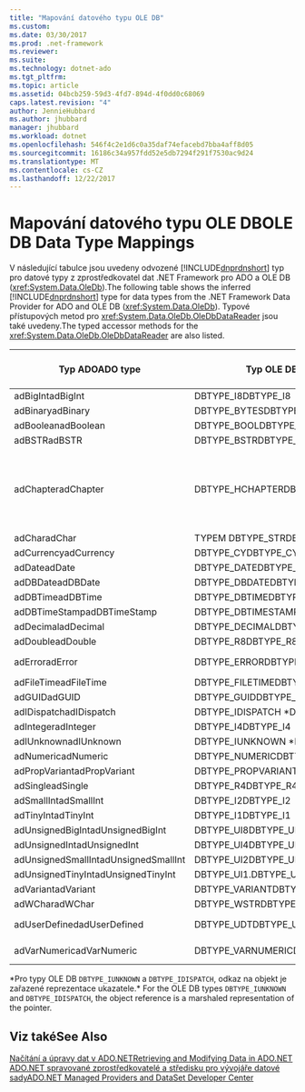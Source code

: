 ```yaml
---
title: "Mapování datového typu OLE DB"
ms.custom: 
ms.date: 03/30/2017
ms.prod: .net-framework
ms.reviewer: 
ms.suite: 
ms.technology: dotnet-ado
ms.tgt_pltfrm: 
ms.topic: article
ms.assetid: 04bcb259-59d3-4fd7-894d-4f0dd0c68069
caps.latest.revision: "4"
author: JennieHubbard
ms.author: jhubbard
manager: jhubbard
ms.workload: dotnet
ms.openlocfilehash: 546f4c2e1d6c0a35daf74efacebd7bba4aff8d05
ms.sourcegitcommit: 16186c34a957fdd52e5db7294f291f7530ac9d24
ms.translationtype: MT
ms.contentlocale: cs-CZ
ms.lasthandoff: 12/22/2017
---
```

# <a name="ole-db-data-type-mappings"></a><span data-ttu-id="260b8-102">Mapování datového typu OLE DB</span><span class="sxs-lookup"><span data-stu-id="260b8-102">OLE DB Data Type Mappings</span></span>
<span data-ttu-id="260b8-103">V následující tabulce jsou uvedeny odvozené [!INCLUDE[dnprdnshort](../../../../includes/dnprdnshort-md.md)] typ pro datové typy z zprostředkovatel dat .NET Framework pro ADO a OLE DB (<xref:System.Data.OleDb>).</span><span class="sxs-lookup"><span data-stu-id="260b8-103">The following table shows the inferred [!INCLUDE[dnprdnshort](../../../../includes/dnprdnshort-md.md)] type for data types from the .NET Framework Data Provider for ADO and OLE DB (<xref:System.Data.OleDb>).</span></span> <span data-ttu-id="260b8-104">Typové přístupových metod pro <xref:System.Data.OleDb.OleDbDataReader> jsou také uvedeny.</span><span class="sxs-lookup"><span data-stu-id="260b8-104">The typed accessor methods for the <xref:System.Data.OleDb.OleDbDataReader> are also listed.</span></span>  
  
|<span data-ttu-id="260b8-105">Typ ADO</span><span class="sxs-lookup"><span data-stu-id="260b8-105">ADO type</span></span>|<span data-ttu-id="260b8-106">Typ OLE DB</span><span class="sxs-lookup"><span data-stu-id="260b8-106">OLE DB type</span></span>|[!INCLUDE[dnprdnshort](../../../../includes/dnprdnshort-md.md)]<span data-ttu-id="260b8-107">Typ</span><span class="sxs-lookup"><span data-stu-id="260b8-107"> type</span></span>|[!INCLUDE[dnprdnshort](../../../../includes/dnprdnshort-md.md)]<span data-ttu-id="260b8-108">typy přistupujícího objektu</span><span class="sxs-lookup"><span data-stu-id="260b8-108"> typed accessor</span></span>|  
|--------------|-----------------|----------------------------------------------------------------------|--------------------------------------------------------------------------------|  
|<span data-ttu-id="260b8-109">adBigInt</span><span class="sxs-lookup"><span data-stu-id="260b8-109">adBigInt</span></span>|<span data-ttu-id="260b8-110">DBTYPE_I8</span><span class="sxs-lookup"><span data-stu-id="260b8-110">DBTYPE_I8</span></span>|<span data-ttu-id="260b8-111">Int64</span><span class="sxs-lookup"><span data-stu-id="260b8-111">Int64</span></span>|<span data-ttu-id="260b8-112">GetInt64()</span><span class="sxs-lookup"><span data-stu-id="260b8-112">GetInt64()</span></span>|  
|<span data-ttu-id="260b8-113">adBinary</span><span class="sxs-lookup"><span data-stu-id="260b8-113">adBinary</span></span>|<span data-ttu-id="260b8-114">DBTYPE_BYTES</span><span class="sxs-lookup"><span data-stu-id="260b8-114">DBTYPE_BYTES</span></span>|<span data-ttu-id="260b8-115">Byte]</span><span class="sxs-lookup"><span data-stu-id="260b8-115">Byte[]</span></span>|<span data-ttu-id="260b8-116">GetBytes()</span><span class="sxs-lookup"><span data-stu-id="260b8-116">GetBytes()</span></span>|  
|<span data-ttu-id="260b8-117">adBoolean</span><span class="sxs-lookup"><span data-stu-id="260b8-117">adBoolean</span></span>|<span data-ttu-id="260b8-118">DBTYPE_BOOL</span><span class="sxs-lookup"><span data-stu-id="260b8-118">DBTYPE_BOOL</span></span>|<span data-ttu-id="260b8-119">Boolean</span><span class="sxs-lookup"><span data-stu-id="260b8-119">Boolean</span></span>|<span data-ttu-id="260b8-120">GetBoolean()</span><span class="sxs-lookup"><span data-stu-id="260b8-120">GetBoolean()</span></span>|  
|<span data-ttu-id="260b8-121">adBSTR</span><span class="sxs-lookup"><span data-stu-id="260b8-121">adBSTR</span></span>|<span data-ttu-id="260b8-122">DBTYPE_BSTR</span><span class="sxs-lookup"><span data-stu-id="260b8-122">DBTYPE_BSTR</span></span>|<span data-ttu-id="260b8-123">String</span><span class="sxs-lookup"><span data-stu-id="260b8-123">String</span></span>|<span data-ttu-id="260b8-124">Funkci GetString()</span><span class="sxs-lookup"><span data-stu-id="260b8-124">GetString()</span></span>|  
|<span data-ttu-id="260b8-125">adChapter</span><span class="sxs-lookup"><span data-stu-id="260b8-125">adChapter</span></span>|<span data-ttu-id="260b8-126">DBTYPE_HCHAPTER</span><span class="sxs-lookup"><span data-stu-id="260b8-126">DBTYPE_HCHAPTER</span></span>|<span data-ttu-id="260b8-127">Podporované prostřednictvím `DataReader`.</span><span class="sxs-lookup"><span data-stu-id="260b8-127">Supported through the `DataReader`.</span></span> <span data-ttu-id="260b8-128">V tématu [načítání dat pomocí DataReader](../../../../docs/framework/data/adonet/retrieving-data-using-a-datareader.md).</span><span class="sxs-lookup"><span data-stu-id="260b8-128">See [Retrieving Data Using a DataReader](../../../../docs/framework/data/adonet/retrieving-data-using-a-datareader.md).</span></span>|<span data-ttu-id="260b8-129">GetValue()</span><span class="sxs-lookup"><span data-stu-id="260b8-129">GetValue()</span></span>|  
|<span data-ttu-id="260b8-130">adChar</span><span class="sxs-lookup"><span data-stu-id="260b8-130">adChar</span></span>|<span data-ttu-id="260b8-131">TYPEM DBTYPE_STR</span><span class="sxs-lookup"><span data-stu-id="260b8-131">DBTYPE_STR</span></span>|<span data-ttu-id="260b8-132">String</span><span class="sxs-lookup"><span data-stu-id="260b8-132">String</span></span>|<span data-ttu-id="260b8-133">Funkci GetString()</span><span class="sxs-lookup"><span data-stu-id="260b8-133">GetString()</span></span>|  
|<span data-ttu-id="260b8-134">adCurrency</span><span class="sxs-lookup"><span data-stu-id="260b8-134">adCurrency</span></span>|<span data-ttu-id="260b8-135">DBTYPE_CY</span><span class="sxs-lookup"><span data-stu-id="260b8-135">DBTYPE_CY</span></span>|<span data-ttu-id="260b8-136">Desetinné číslo</span><span class="sxs-lookup"><span data-stu-id="260b8-136">Decimal</span></span>|<span data-ttu-id="260b8-137">GetDecimal()</span><span class="sxs-lookup"><span data-stu-id="260b8-137">GetDecimal()</span></span>|  
|<span data-ttu-id="260b8-138">adDate</span><span class="sxs-lookup"><span data-stu-id="260b8-138">adDate</span></span>|<span data-ttu-id="260b8-139">DBTYPE_DATE</span><span class="sxs-lookup"><span data-stu-id="260b8-139">DBTYPE_DATE</span></span>|<span data-ttu-id="260b8-140">DateTime</span><span class="sxs-lookup"><span data-stu-id="260b8-140">DateTime</span></span>|<span data-ttu-id="260b8-141">GetDateTime()</span><span class="sxs-lookup"><span data-stu-id="260b8-141">GetDateTime()</span></span>|  
|<span data-ttu-id="260b8-142">adDBDate</span><span class="sxs-lookup"><span data-stu-id="260b8-142">adDBDate</span></span>|<span data-ttu-id="260b8-143">DBTYPE_DBDATE</span><span class="sxs-lookup"><span data-stu-id="260b8-143">DBTYPE_DBDATE</span></span>|<span data-ttu-id="260b8-144">DateTime</span><span class="sxs-lookup"><span data-stu-id="260b8-144">DateTime</span></span>|<span data-ttu-id="260b8-145">GetDateTime()</span><span class="sxs-lookup"><span data-stu-id="260b8-145">GetDateTime()</span></span>|  
|<span data-ttu-id="260b8-146">adDBTime</span><span class="sxs-lookup"><span data-stu-id="260b8-146">adDBTime</span></span>|<span data-ttu-id="260b8-147">DBTYPE_DBTIME</span><span class="sxs-lookup"><span data-stu-id="260b8-147">DBTYPE_DBTIME</span></span>|<span data-ttu-id="260b8-148">DateTime</span><span class="sxs-lookup"><span data-stu-id="260b8-148">DateTime</span></span>|<span data-ttu-id="260b8-149">GetDateTime()</span><span class="sxs-lookup"><span data-stu-id="260b8-149">GetDateTime()</span></span>|  
|<span data-ttu-id="260b8-150">adDBTimeStamp</span><span class="sxs-lookup"><span data-stu-id="260b8-150">adDBTimeStamp</span></span>|<span data-ttu-id="260b8-151">DBTYPE_DBTIMESTAMP</span><span class="sxs-lookup"><span data-stu-id="260b8-151">DBTYPE_DBTIMESTAMP</span></span>|<span data-ttu-id="260b8-152">DateTime</span><span class="sxs-lookup"><span data-stu-id="260b8-152">DateTime</span></span>|<span data-ttu-id="260b8-153">GetDateTime()</span><span class="sxs-lookup"><span data-stu-id="260b8-153">GetDateTime()</span></span>|  
|<span data-ttu-id="260b8-154">adDecimal</span><span class="sxs-lookup"><span data-stu-id="260b8-154">adDecimal</span></span>|<span data-ttu-id="260b8-155">DBTYPE_DECIMAL</span><span class="sxs-lookup"><span data-stu-id="260b8-155">DBTYPE_DECIMAL</span></span>|<span data-ttu-id="260b8-156">Desetinné číslo</span><span class="sxs-lookup"><span data-stu-id="260b8-156">Decimal</span></span>|<span data-ttu-id="260b8-157">GetDecimal()</span><span class="sxs-lookup"><span data-stu-id="260b8-157">GetDecimal()</span></span>|  
|<span data-ttu-id="260b8-158">adDouble</span><span class="sxs-lookup"><span data-stu-id="260b8-158">adDouble</span></span>|<span data-ttu-id="260b8-159">DBTYPE_R8</span><span class="sxs-lookup"><span data-stu-id="260b8-159">DBTYPE_R8</span></span>|<span data-ttu-id="260b8-160">Double</span><span class="sxs-lookup"><span data-stu-id="260b8-160">Double</span></span>|<span data-ttu-id="260b8-161">GetDouble()</span><span class="sxs-lookup"><span data-stu-id="260b8-161">GetDouble()</span></span>|  
|<span data-ttu-id="260b8-162">adError</span><span class="sxs-lookup"><span data-stu-id="260b8-162">adError</span></span>|<span data-ttu-id="260b8-163">DBTYPE_ERROR</span><span class="sxs-lookup"><span data-stu-id="260b8-163">DBTYPE_ERROR</span></span>|<span data-ttu-id="260b8-164">ExternalException –</span><span class="sxs-lookup"><span data-stu-id="260b8-164">ExternalException</span></span>|<span data-ttu-id="260b8-165">GetValue()</span><span class="sxs-lookup"><span data-stu-id="260b8-165">GetValue()</span></span>|  
|<span data-ttu-id="260b8-166">adFileTime</span><span class="sxs-lookup"><span data-stu-id="260b8-166">adFileTime</span></span>|<span data-ttu-id="260b8-167">DBTYPE_FILETIME</span><span class="sxs-lookup"><span data-stu-id="260b8-167">DBTYPE_FILETIME</span></span>|<span data-ttu-id="260b8-168">DateTime</span><span class="sxs-lookup"><span data-stu-id="260b8-168">DateTime</span></span>|<span data-ttu-id="260b8-169">GetDateTime()</span><span class="sxs-lookup"><span data-stu-id="260b8-169">GetDateTime()</span></span>|  
|<span data-ttu-id="260b8-170">adGUID</span><span class="sxs-lookup"><span data-stu-id="260b8-170">adGUID</span></span>|<span data-ttu-id="260b8-171">DBTYPE_GUID</span><span class="sxs-lookup"><span data-stu-id="260b8-171">DBTYPE_GUID</span></span>|<span data-ttu-id="260b8-172">Identifikátor GUID</span><span class="sxs-lookup"><span data-stu-id="260b8-172">Guid</span></span>|<span data-ttu-id="260b8-173">GetGuid()</span><span class="sxs-lookup"><span data-stu-id="260b8-173">GetGuid()</span></span>|  
|<span data-ttu-id="260b8-174">adIDispatch</span><span class="sxs-lookup"><span data-stu-id="260b8-174">adIDispatch</span></span>|<span data-ttu-id="260b8-175">DBTYPE_IDISPATCH *</span><span class="sxs-lookup"><span data-stu-id="260b8-175">DBTYPE_IDISPATCH *</span></span>|<span data-ttu-id="260b8-176">Objekt</span><span class="sxs-lookup"><span data-stu-id="260b8-176">Object</span></span>|<span data-ttu-id="260b8-177">GetValue()</span><span class="sxs-lookup"><span data-stu-id="260b8-177">GetValue()</span></span>|  
|<span data-ttu-id="260b8-178">adInteger</span><span class="sxs-lookup"><span data-stu-id="260b8-178">adInteger</span></span>|<span data-ttu-id="260b8-179">DBTYPE_I4</span><span class="sxs-lookup"><span data-stu-id="260b8-179">DBTYPE_I4</span></span>|<span data-ttu-id="260b8-180">Int32</span><span class="sxs-lookup"><span data-stu-id="260b8-180">Int32</span></span>|<span data-ttu-id="260b8-181">GetInt32()</span><span class="sxs-lookup"><span data-stu-id="260b8-181">GetInt32()</span></span>|  
|<span data-ttu-id="260b8-182">adIUnknown</span><span class="sxs-lookup"><span data-stu-id="260b8-182">adIUnknown</span></span>|<span data-ttu-id="260b8-183">DBTYPE_IUNKNOWN *</span><span class="sxs-lookup"><span data-stu-id="260b8-183">DBTYPE_IUNKNOWN *</span></span>|<span data-ttu-id="260b8-184">Objekt</span><span class="sxs-lookup"><span data-stu-id="260b8-184">Object</span></span>|<span data-ttu-id="260b8-185">GetValue()</span><span class="sxs-lookup"><span data-stu-id="260b8-185">GetValue()</span></span>|  
|<span data-ttu-id="260b8-186">adNumeric</span><span class="sxs-lookup"><span data-stu-id="260b8-186">adNumeric</span></span>|<span data-ttu-id="260b8-187">DBTYPE_NUMERIC</span><span class="sxs-lookup"><span data-stu-id="260b8-187">DBTYPE_NUMERIC</span></span>|<span data-ttu-id="260b8-188">Desetinné číslo</span><span class="sxs-lookup"><span data-stu-id="260b8-188">Decimal</span></span>|<span data-ttu-id="260b8-189">GetDecimal()</span><span class="sxs-lookup"><span data-stu-id="260b8-189">GetDecimal()</span></span>|  
|<span data-ttu-id="260b8-190">adPropVariant</span><span class="sxs-lookup"><span data-stu-id="260b8-190">adPropVariant</span></span>|<span data-ttu-id="260b8-191">DBTYPE_PROPVARIANT</span><span class="sxs-lookup"><span data-stu-id="260b8-191">DBTYPE_PROPVARIANT</span></span>|<span data-ttu-id="260b8-192">Objekt</span><span class="sxs-lookup"><span data-stu-id="260b8-192">Object</span></span>|<span data-ttu-id="260b8-193">GetValue()</span><span class="sxs-lookup"><span data-stu-id="260b8-193">GetValue()</span></span>|  
|<span data-ttu-id="260b8-194">adSingle</span><span class="sxs-lookup"><span data-stu-id="260b8-194">adSingle</span></span>|<span data-ttu-id="260b8-195">DBTYPE_R4</span><span class="sxs-lookup"><span data-stu-id="260b8-195">DBTYPE_R4</span></span>|<span data-ttu-id="260b8-196">Single</span><span class="sxs-lookup"><span data-stu-id="260b8-196">Single</span></span>|<span data-ttu-id="260b8-197">GetFloat()</span><span class="sxs-lookup"><span data-stu-id="260b8-197">GetFloat()</span></span>|  
|<span data-ttu-id="260b8-198">adSmallInt</span><span class="sxs-lookup"><span data-stu-id="260b8-198">adSmallInt</span></span>|<span data-ttu-id="260b8-199">DBTYPE_I2</span><span class="sxs-lookup"><span data-stu-id="260b8-199">DBTYPE_I2</span></span>|<span data-ttu-id="260b8-200">Int16</span><span class="sxs-lookup"><span data-stu-id="260b8-200">Int16</span></span>|<span data-ttu-id="260b8-201">GetInt16()</span><span class="sxs-lookup"><span data-stu-id="260b8-201">GetInt16()</span></span>|  
|<span data-ttu-id="260b8-202">adTinyInt</span><span class="sxs-lookup"><span data-stu-id="260b8-202">adTinyInt</span></span>|<span data-ttu-id="260b8-203">DBTYPE_I1</span><span class="sxs-lookup"><span data-stu-id="260b8-203">DBTYPE_I1</span></span>|<span data-ttu-id="260b8-204">Byte</span><span class="sxs-lookup"><span data-stu-id="260b8-204">Byte</span></span>|<span data-ttu-id="260b8-205">GetByte()</span><span class="sxs-lookup"><span data-stu-id="260b8-205">GetByte()</span></span>|  
|<span data-ttu-id="260b8-206">adUnsignedBigInt</span><span class="sxs-lookup"><span data-stu-id="260b8-206">adUnsignedBigInt</span></span>|<span data-ttu-id="260b8-207">DBTYPE_UI8</span><span class="sxs-lookup"><span data-stu-id="260b8-207">DBTYPE_UI8</span></span>|<span data-ttu-id="260b8-208">UInt64</span><span class="sxs-lookup"><span data-stu-id="260b8-208">UInt64</span></span>|<span data-ttu-id="260b8-209">GetValue()</span><span class="sxs-lookup"><span data-stu-id="260b8-209">GetValue()</span></span>|  
|<span data-ttu-id="260b8-210">adUnsignedInt</span><span class="sxs-lookup"><span data-stu-id="260b8-210">adUnsignedInt</span></span>|<span data-ttu-id="260b8-211">DBTYPE_UI4</span><span class="sxs-lookup"><span data-stu-id="260b8-211">DBTYPE_UI4</span></span>|<span data-ttu-id="260b8-212">UInt32</span><span class="sxs-lookup"><span data-stu-id="260b8-212">UInt32</span></span>|<span data-ttu-id="260b8-213">GetValue()</span><span class="sxs-lookup"><span data-stu-id="260b8-213">GetValue()</span></span>|  
|<span data-ttu-id="260b8-214">adUnsignedSmallInt</span><span class="sxs-lookup"><span data-stu-id="260b8-214">adUnsignedSmallInt</span></span>|<span data-ttu-id="260b8-215">DBTYPE_UI2</span><span class="sxs-lookup"><span data-stu-id="260b8-215">DBTYPE_UI2</span></span>|<span data-ttu-id="260b8-216">UInt16</span><span class="sxs-lookup"><span data-stu-id="260b8-216">UInt16</span></span>|<span data-ttu-id="260b8-217">GetValue()</span><span class="sxs-lookup"><span data-stu-id="260b8-217">GetValue()</span></span>|  
|<span data-ttu-id="260b8-218">adUnsignedTinyInt</span><span class="sxs-lookup"><span data-stu-id="260b8-218">adUnsignedTinyInt</span></span>|<span data-ttu-id="260b8-219">DBTYPE_UI1.</span><span class="sxs-lookup"><span data-stu-id="260b8-219">DBTYPE_UI1</span></span>|<span data-ttu-id="260b8-220">Byte</span><span class="sxs-lookup"><span data-stu-id="260b8-220">Byte</span></span>|<span data-ttu-id="260b8-221">GetByte()</span><span class="sxs-lookup"><span data-stu-id="260b8-221">GetByte()</span></span>|  
|<span data-ttu-id="260b8-222">adVariant</span><span class="sxs-lookup"><span data-stu-id="260b8-222">adVariant</span></span>|<span data-ttu-id="260b8-223">DBTYPE_VARIANT</span><span class="sxs-lookup"><span data-stu-id="260b8-223">DBTYPE_VARIANT</span></span>|<span data-ttu-id="260b8-224">Objekt</span><span class="sxs-lookup"><span data-stu-id="260b8-224">Object</span></span>|<span data-ttu-id="260b8-225">GetValue()</span><span class="sxs-lookup"><span data-stu-id="260b8-225">GetValue()</span></span>|  
|<span data-ttu-id="260b8-226">adWChar</span><span class="sxs-lookup"><span data-stu-id="260b8-226">adWChar</span></span>|<span data-ttu-id="260b8-227">DBTYPE_WSTR</span><span class="sxs-lookup"><span data-stu-id="260b8-227">DBTYPE_WSTR</span></span>|<span data-ttu-id="260b8-228">String</span><span class="sxs-lookup"><span data-stu-id="260b8-228">String</span></span>|<span data-ttu-id="260b8-229">Funkci GetString()</span><span class="sxs-lookup"><span data-stu-id="260b8-229">GetString()</span></span>|  
|<span data-ttu-id="260b8-230">adUserDefined</span><span class="sxs-lookup"><span data-stu-id="260b8-230">adUserDefined</span></span>|<span data-ttu-id="260b8-231">DBTYPE_UDT</span><span class="sxs-lookup"><span data-stu-id="260b8-231">DBTYPE_UDT</span></span>|<span data-ttu-id="260b8-232">Nepodporuje se</span><span class="sxs-lookup"><span data-stu-id="260b8-232">not supported</span></span>||  
|<span data-ttu-id="260b8-233">adVarNumeric</span><span class="sxs-lookup"><span data-stu-id="260b8-233">adVarNumeric</span></span>|<span data-ttu-id="260b8-234">DBTYPE_VARNUMERIC</span><span class="sxs-lookup"><span data-stu-id="260b8-234">DBTYPE_VARNUMERIC</span></span>|<span data-ttu-id="260b8-235">Nepodporuje se</span><span class="sxs-lookup"><span data-stu-id="260b8-235">not supported</span></span>||  
  
 <span data-ttu-id="260b8-236">\*Pro typy OLE DB `DBTYPE_IUNKNOWN` a `DBTYPE_IDISPATCH`, odkaz na objekt je zařazené reprezentace ukazatele.</span><span class="sxs-lookup"><span data-stu-id="260b8-236">\* For the OLE DB types `DBTYPE_IUNKNOWN` and `DBTYPE_IDISPATCH`, the object reference is a marshaled representation of the pointer.</span></span>  
  
## <a name="see-also"></a><span data-ttu-id="260b8-237">Viz také</span><span class="sxs-lookup"><span data-stu-id="260b8-237">See Also</span></span>  
 [<span data-ttu-id="260b8-238">Načítání a úpravy dat v ADO.NET</span><span class="sxs-lookup"><span data-stu-id="260b8-238">Retrieving and Modifying Data in ADO.NET</span></span>](../../../../docs/framework/data/adonet/retrieving-and-modifying-data.md)  
 [<span data-ttu-id="260b8-239">ADO.NET spravované zprostředkovatelé a středisku pro vývojáře datové sady</span><span class="sxs-lookup"><span data-stu-id="260b8-239">ADO.NET Managed Providers and DataSet Developer Center</span></span>](http://go.microsoft.com/fwlink/?LinkId=217917)
